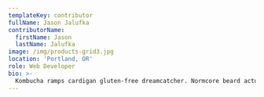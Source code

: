 ```yaml
---
templateKey: contributor
fullName: Jason Jalufka
contributorName:
  firstName: Jason
  lastName: Jalufka
image: /img/products-grid3.jpg
location: 'Portland, OR'
role: Web Developer
bio: >-
  Kombucha ramps cardigan gluten-free dreamcatcher. Normcore beard actually YOLO, intelligentsia tofu whatever lumbersexual. Godard hot chicken beard raw denim air plant sustainable. Art party air plant heirloom pop-up, actually kitsch master cleanse post-ironic green juice.
---
```

